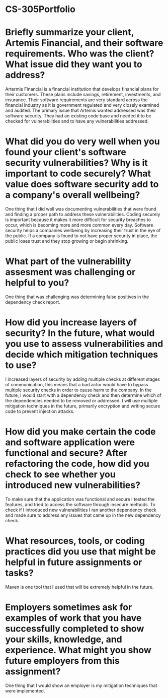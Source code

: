 # CS-305Portfolio

# Briefly summarize your client, Artemis Financial, and their software requirements. Who was the client? What issue did they want you to address?
Artermis Financial is a financial institution that develops financial plans for their customers.  These plans include savings, retirement, investments, and insurance.  Their software requirements are very standard across the financial industry as it is government regulated and very closely examined and audited.  The primary issue that Artemis wanted addressed was their software security. They had an existing code base and needed it to be checked for vulnerabilities and to have any vulnerabilities addressed.

# What did you do very well when you found your client's software security vulnerabilities? Why is it important to code securely? What value does software security add to a company's overall wellbeing?
One thing that I did well was documenting vulnerabilities that were found and finding a proper path to address these vulnerabilities.  Coding securely is important because it makes it more difficult for security breaches to occur, which is becoming more and more common every day.  Software security helps a companies wellbeing by increasing their trust in the eye of the public.  If a company is found to not have proper security in place, the public loses trust and they stop growing or begin shrinking.

# What part of the vulnerability assesment was challenging or helpful to you?
One thing that was challenging was determining false positives in the dependency check report.

# How did you increase layers of security? In the future, what would you use to assess vulnerabilities and decide which mitigation techniques to use?
I increased layers of security by adding multiple checks at different stages of communication, this means that a bad actor would have to bypass multiple security checks in order to cause harm to the company.  In the future, I would start with a dependency check and then determine which of the dependencies needed to be removed or addressed.  I will use multiple mitigation techniques in the future, primarily encryption and writing secure code to prevent injection attacks.

# How did you make certain the code and software application were functional and secure? After refactoring the code, how did you check to see whether you introduced new vulnerabilities?
To make sure that the application was functional and secure I tested the features, and tried to access the software through insecure methods.  To check if I introduced new vulnerabilities I ran another dependency check and made sure to address any issues that came up in the new dependency check.

# What resources, tools, or coding practices did you use that might be helpful in future assignments or tasks?
Maven is one tool that I used that will be extremely helpful in the future.

# Employers sometimes ask for examples of work that you have successfully completed to show your skills, knowledge, and experience. What might you show future employers from this assignment?
One thing that I would show an employer is my mitigation techniques that were implemented.
